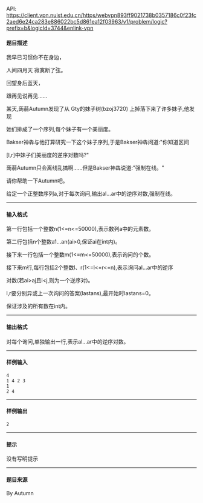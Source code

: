 API: https://client.vpn.nuist.edu.cn/https/webvpn893ff9021738b0357186c0f23fc2aed6e24ca283e886022bc5d861ea12f03963/v1/problem/logic?prefix=b&logicId=3744&enlink-vpn

#### 题目描述

我早已习惯你不在身边，

人间四月天 寂寞断了弦。

回望身后蓝天，

跟再见说再见……

某天,蒟蒻Autumn发现了从 Gty的妹子树(bzoj3720) 上掉落下来了许多妹子,他发现

她们排成了一个序列,每个妹子有一个美丽度。

Bakser神犇与他打算研究一下这个妹子序列,于是Bakser神犇问道:"你知道区间

\[l,r\]中妹子们美丽度的逆序对数吗?"

蒟蒻Autumn只会离线乱搞啊……但是Bakser神犇说道:"强制在线。"

请你帮助一下Autumn吧。

给定一个正整数序列a,对于每次询问,输出al...ar中的逆序对数,强制在线。

---

#### 输入格式

第一行包括一个整数n(1<=n<=50000),表示数列a中的元素数。

第二行包括n个整数a1...an(ai>0,保证ai在int内)。

接下来一行包括一个整数m(1<=m<=50000),表示询问的个数。

接下来m行,每行包括2个整数l、r(1<=l<=r<=n),表示询问al...ar中的逆序

对数(若ai>aj且i<j,则为一个逆序对)。

l,r要分别异或上一次询问的答案(lastans),最开始时lastans=0。

保证涉及的所有数在int内。

---

#### 输出格式

对每个询问,单独输出一行,表示al...ar中的逆序对数。

---

#### 样例输入
```
4
1 4 2 3
1
2 4

```

---

#### 样例输出
```
2
```

---

#### 提示

没有写明提示

---

#### 题目来源

By Autumn